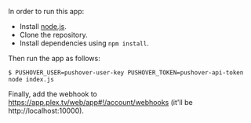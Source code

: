 In order to run this app:
 
- Install [node.js](https://nodejs.org/en/).
- Clone the repository.
- Install dependencies using `npm install`.

Then run the app as follows:

```
$ PUSHOVER_USER=pushover-user-key PUSHOVER_TOKEN=pushover-api-token node index.js
```

Finally, add the webhook to https://app.plex.tv/web/app#!/account/webhooks (it'll be http://localhost:10000).
